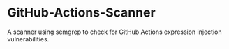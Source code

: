 # GitHub-Actions-Scanner
A scanner using semgrep to check for GitHub Actions expression injection vulnerabilities.
